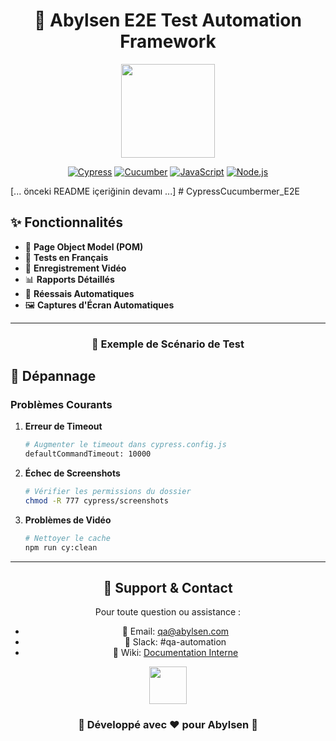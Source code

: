 <div align="center">

# 🚀 Abylsen E2E Test Automation Framework

<img src="https://raw.githubusercontent.com/Tarikul-Islam-Anik/Animated-Fluent-Emojis/master/Emojis/Objects/Rocket.png" width="150" />

[![Cypress](https://img.shields.io/badge/Cypress-17202C?style=for-the-badge&logo=cypress&logoColor=white)](https://www.cypress.io/)
[![Cucumber](https://img.shields.io/badge/Cucumber-23D96C?style=for-the-badge&logo=cucumber&logoColor=white)](https://cucumber.io/)
[![JavaScript](https://img.shields.io/badge/JavaScript-F7DF1E?style=for-the-badge&logo=javascript&logoColor=black)](https://www.javascript.com/)
[![Node.js](https://img.shields.io/badge/Node.js-339933?style=for-the-badge&logo=node.js&logoColor=white)](https://nodejs.org/)

</div>

[... önceki README içeriğinin devamı ...] # CypressCucumbermer_E2E

## ✨ Fonctionnalités

- 🔄 **Page Object Model (POM)**
- 📝 **Tests en Français**
- 🎥 **Enregistrement Vidéo**
- 📊 **Rapports Détaillés**
- 🔄 **Réessais Automatiques**
- 🖼️ **Captures d'Écran Automatiques**

---

<div align="center">

### 🌟 Exemple de Scénario de Test

</div>

## 🐛 Dépannage

### Problèmes Courants

1. **Erreur de Timeout**
   ```bash
   # Augmenter le timeout dans cypress.config.js
   defaultCommandTimeout: 10000
   ```

2. **Échec de Screenshots**
   ```bash
   # Vérifier les permissions du dossier
   chmod -R 777 cypress/screenshots
   ```

3. **Problèmes de Vidéo**
   ```bash
   # Nettoyer le cache
   npm run cy:clean
   ```

---

<div align="center">

## 👥 Support & Contact

Pour toute question ou assistance :
- 📧 Email: qa@abylsen.com
- 💬 Slack: #qa-automation
- 📝 Wiki: [Documentation Interne](https://wiki.abylsen.com)

<img src="https://raw.githubusercontent.com/Tarikul-Islam-Anik/Animated-Fluent-Emojis/master/Emojis/Objects/Gear.png" width="60" />

### 🌟 Développé avec ❤️ pour Abylsen 🌟

</div>

